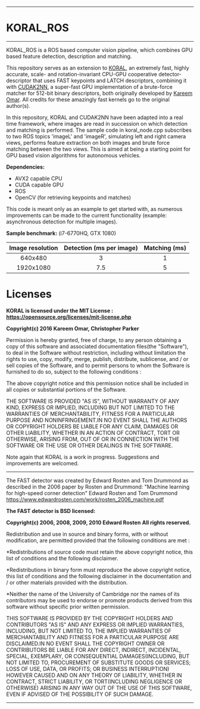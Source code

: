----------------
# KORAL_ROS
----------------

KORAL_ROS is a ROS based computer vision pipeline, which combines GPU based feature detection, description and matching. 

This repository serves as an extension to [KORAL](https://github.com/komrad36/KORAL), an extremely fast, highly accurate, 
scale- and rotation-invariant CPU-GPU cooperative detector-descriptor that uses FAST
keypoints and LATCH descriptors, combining it with [CUDAK2NN](https://github.com/komrad36/CUDAK2NN), a super-fast GPU implementation 
of a brute-force matcher for 512-bit binary descriptors, both originally developed by 
[Kareem Omar](https://github.com/komrad36). All credits for these amazingly fast kernels go to the original author(s).

In this repository, KORAL and CUDAK2NN have been adapted into a real time framework, where images are read
in succession on which detection and matching is performed. The sample code in koral_node.cpp subscribes to two ROS topics
'imageL' and 'imageR', simulating left and right camera views, performs feature extraction on 
both images and brute force matching between the two views. This is aimed at being a starting
point for GPU based vision algorithms for autonomous vehicles.

**Dependencies:**

* AVX2 capable CPU
* CUDA capable GPU
* ROS
* OpenCV (for retrieving keypoints and matches)

This code is meant only as an example to get started with, as numerous improvements can be 
made to the current functionality (example: asynchronous detection for multiple images).

**Sample benchmark:** (i7-6770HQ, GTX 1080)

| Image resolution        | Detection (ms per image)           | Matching (ms)  |
| :-------------: |:-------------:| :-----:|
| 640x480      | 3 | 1 |
| 1920x1080      | 7.5      |   5 |

# Licenses #
**KORAL is licensed under the MIT License : https://opensource.org/licenses/mit-license.php**

**Copyright(c) 2016 Kareem Omar, Christopher Parker**

Permission is hereby granted, free of charge,
to any person obtaining a copy of this software and associated documentation
files(the "Software"), to deal in the Software without restriction, including
without limitation the rights to use, copy, modify, merge, publish, distribute,
sublicense, and / or sell copies of the Software, and to permit persons to whom
the Software is furnished to do so, subject to the following conditions :

The above copyright notice and this permission notice shall be included in all
copies or substantial portions of the Software.

THE SOFTWARE IS PROVIDED "AS IS", WITHOUT WARRANTY OF ANY KIND, EXPRESS OR IMPLIED,
INCLUDING BUT NOT LIMITED TO THE WARRANTIES OF MERCHANTABILITY, FITNESS FOR A
PARTICULAR PURPOSE AND NONINFRINGEMENT.IN NO EVENT SHALL THE AUTHORS OR COPYRIGHT
HOLDERS BE LIABLE FOR ANY CLAIM, DAMAGES OR OTHER LIABILITY, WHETHER IN AN ACTION
OF CONTRACT, TORT OR OTHERWISE, ARISING FROM, OUT OF OR IN CONNECTION WITH THE
SOFTWARE OR THE USE OR OTHER DEALINGS IN THE SOFTWARE.


Note again that KORAL is a work in progress.
Suggestions and improvements are welcomed.

- - - -

The FAST detector was created by Edward Rosten and Tom Drummond
as described in the 2006 paper by Rosten and Drummond:
"Machine learning for high-speed corner detection"
        Edward Rosten and Tom Drummond
https://www.edwardrosten.com/work/rosten_2006_machine.pdf

**The FAST detector is BSD licensed:**

**Copyright(c) 2006, 2008, 2009, 2010 Edward Rosten**
**All rights reserved.**

Redistribution and use in source and binary forms, with or without
modification, are permitted provided that the following conditions
are met :


*Redistributions of source code must retain the above copyright
notice, this list of conditions and the following disclaimer.

*Redistributions in binary form must reproduce the above copyright
notice, this list of conditions and the following disclaimer in the
documentation and / or other materials provided with the distribution.

*Neither the name of the University of Cambridge nor the names of
its contributors may be used to endorse or promote products derived
from this software without specific prior written permission.

THIS SOFTWARE IS PROVIDED BY THE COPYRIGHT HOLDERS AND CONTRIBUTORS
"AS IS" AND ANY EXPRESS OR IMPLIED WARRANTIES, INCLUDING, BUT NOT
LIMITED TO, THE IMPLIED WARRANTIES OF MERCHANTABILITY AND FITNESS FOR
A PARTICULAR PURPOSE ARE DISCLAIMED.IN NO EVENT SHALL THE COPYRIGHT OWNER OR
CONTRIBUTORS BE LIABLE FOR ANY DIRECT, INDIRECT, INCIDENTAL, SPECIAL,
EXEMPLARY, OR CONSEQUENTIAL DAMAGES(INCLUDING, BUT NOT LIMITED TO,
	PROCUREMENT OF SUBSTITUTE GOODS OR SERVICES; LOSS OF USE, DATA, OR
	PROFITS; OR BUSINESS INTERRUPTION) HOWEVER CAUSED AND ON ANY THEORY OF
	LIABILITY, WHETHER IN CONTRACT, STRICT LIABILITY, OR TORT(INCLUDING
		NEGLIGENCE OR OTHERWISE) ARISING IN ANY WAY OUT OF THE USE OF THIS
	SOFTWARE, EVEN IF ADVISED OF THE POSSIBILITY OF SUCH DAMAGE.


- - - -

